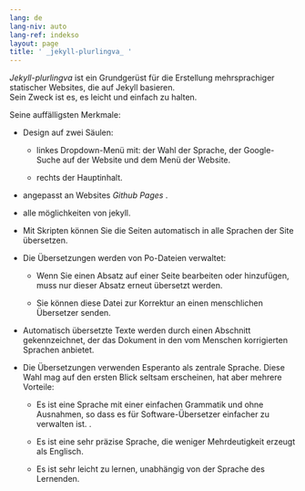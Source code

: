 ```yaml
---
lang: de
lang-niv: auto
lang-ref: indekso
layout: page
title: ' _jekyll-plurlingva_ '
---
```


 _Jekyll-plurlingva_ ist ein Grundgerüst für die Erstellung mehrsprachiger statischer Websites, die auf Jekyll basieren.  
Sein Zweck ist es, es leicht und einfach zu halten.

Seine auffälligsten Merkmale:

 * Design auf zwei Säulen:


   * linkes Dropdown-Menü mit: der Wahl der Sprache, der Google-Suche auf der Website und dem Menü der Website.


   * rechts der Hauptinhalt.


 * angepasst an Websites _Github Pages_ .


 * alle möglichkeiten von jekyll.


 * Mit Skripten können Sie die Seiten automatisch in alle Sprachen der Site übersetzen.


 * Die Übersetzungen werden von Po-Dateien verwaltet:


   * Wenn Sie einen Absatz auf einer Seite bearbeiten oder hinzufügen, muss nur dieser Absatz erneut übersetzt werden.


   * Sie können diese Datei zur Korrektur an einen menschlichen Übersetzer senden.


 * Automatisch übersetzte Texte werden durch einen Abschnitt gekennzeichnet, der das Dokument in den vom Menschen korrigierten Sprachen anbietet.


 * Die Übersetzungen verwenden Esperanto als zentrale Sprache. Diese Wahl mag auf den ersten Blick seltsam erscheinen, hat aber mehrere Vorteile:


   * Es ist eine Sprache mit einer einfachen Grammatik und ohne Ausnahmen, so dass es für Software-Übersetzer einfacher zu verwalten ist. .


   * Es ist eine sehr präzise Sprache, die weniger Mehrdeutigkeit erzeugt als Englisch.


   * Es ist sehr leicht zu lernen, unabhängig von der Sprache des Lernenden.





